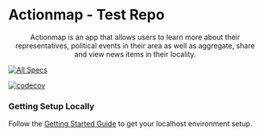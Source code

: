 # Actionmap - Test Repo

<div style="text-align: center;">

Actionmap is an app that allows users to learn more about their representatives,
political events in their area as well as aggregate, share and view news items in their locality.

</div>

<!-- TODO: Update these for your repo! -->

[![All Specs](https://github.com/cs169/test/actions/workflows/specs.yml/badge.svg)](https://github.com/cs169/test/actions/workflows/specs.yml)

[![codecov](https://codecov.io/gh/cs169/test/branch/master/graph/badge.svg?token=SGYCvQX4Us)](https://codecov.io/gh/cs169/test)

### Getting Setup Locally

Follow the [Getting Started Guide](./docs/01-getting-started.md) to get your localhost environment setup.
